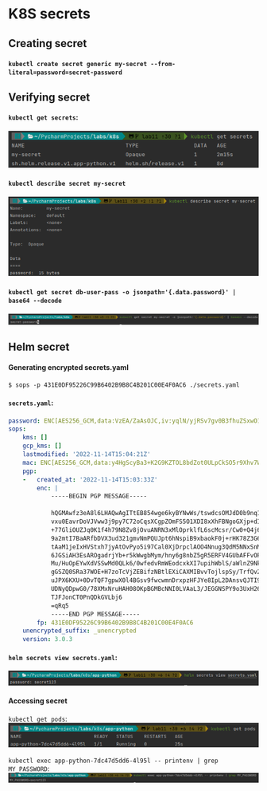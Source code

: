 # K8S secrets

## Creating secret
#### `kubectl create secret generic my-secret --from-literal=password=secret-password`

## Verifying secret

#### `kubectl get secrets`:
![img.png](screenshots/get_secrets.png)

#### `kubectl describe secret my-secret`
![img.png](screenshots/describe_secrets.png)

#### `kubectl get secret db-user-pass -o jsonpath='{.data.password}' | base64 --decode`
![img.png](screenshots/decode_secret.png)


## Helm secret

#### Generating encrypted secrets.yaml
```shell
$ sops -p 431E0DF95226C99B6402B9B8C4B201C00E4F0AC6 ./secrets.yaml 
```

#### `secrets.yaml`:

```yaml
password: ENC[AES256_GCM,data:VzEA/ZaAsOJC,iv:yqlN/yjRSv7gv0B3fhuZSxwO10ky+Xwrv9O1eVBwnzg=,tag:ltTgGwzAoArNdRE/pysbFw==,type:str]
sops:
    kms: []
    gcp_kms: []
    lastmodified: '2022-11-14T15:04:21Z'
    mac: ENC[AES256_GCM,data:y4HgScyBa3+K2G9KZTOL8bdZot0ULpCkSO5r9Xhv7WZYRC2sKckUfGK+tpyKvNBy0Owk+LeGikBkCfU5UVCvrtkCn5kBBB4yycaCh7HQPIwF1t7UIVlVk3moZ6XPxzWR573c34xnJ1lxCsJEiBLKdynLzEwBz+DJ/UN0X0CEcbs=,iv:hkSP7QCdobnlCfREkvfHCz3gv5AXH1RSQKh84maIGXY=,tag:Z8IEOS6XxloutWVahdGJkg==,type:str]
    pgp:
    -   created_at: '2022-11-14T15:03:33Z'
        enc: |
            -----BEGIN PGP MESSAGE-----

            hQGMAwfz3eA8l6LHAQwAgITtEB854wge6kyBYNwWs/tswdcsOMJdD0b9nq1EY/rr
            vxu0EavrDoVJVww3j9py7C72oCqsXCgpZOmFS5O1XDI8xXhFBNgoGXjp+dIo67TG
            +77GliOUZJq0K1f4h79N8Zv8jOvuANRN3xMlOprklfL6scMcsr/Cw0+Q4j69r5zp
            9a2mtI7BaARfbDVX3ud321gmvNmPQUJpt6hNspiB9xbaokF0j+rHK78Z3G6HAhsL
            tAaM1jeIxHVStxh7jyAtOvPyo5i97Cal0XjDrpclAOO4Nnug3QdM5NNxSnMWRY5g
            6JGSiAH3EsAROgadrjYb+r5kWwgbMym/hny6g8nbZ5gR5ERFV4GUbAFFvOPY+jyn
            Mu/HuOpEYwXdVSSwMd0QLk6/0wfedvRmWEodcxkXI7upihWblS/aWlnZ9NkkZ2hM
            gGSZQ0SRa37WOE+H7zoTcVjZEBifzNBtlEXiCAXMIBvvTojlspSy/TrfQv26eeV0
            uJPX6KXU+0DvTQF7gpwX0l4BGsv9fwcwmnDrxpzHFJYe8IpL2DAnsvQJTI9TFQSO
            UDNyQDpwG0/78XMxNruHAH08OKpBGMBcNNI0LVAaL3/JEGGNSPY9o3UxH26aLLBm
            TJFJonCT0PnQDkGVLbj6
            =qRq5
            -----END PGP MESSAGE-----
        fp: 431E0DF95226C99B6402B9B8C4B201C00E4F0AC6
    unencrypted_suffix: _unencrypted
    version: 3.0.3
```

#### `helm secrets view secrets.yaml`:
![img.png](screenshots/helm-secret-view.png)

#### Accessing secret
`kubectl get pods`:
![img.png](screenshots/accesing-pod.png)

`kubectl exec app-python-7dc47d5dd6-4l95l -- printenv | grep MY_PASSWORD`:
![img.png](screenshots/secret.png)

